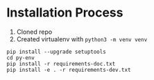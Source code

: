 # Installation Process

1. Cloned repo
2. Created virtualenv with `python3 -m venv venv`
```
pip install --upgrade setuptools
cd py-env
pip install -r requirements-doc.txt
pip install -e . -r requirements-dev.txt
```
